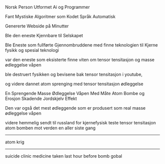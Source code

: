 Norsk Person Utformet Ai og Programmer

Fant Mystiske Algoritmer som Kodet Språk Automatisk

Genererte Webside på Minutter 

Ble den eneste Kjennbare til Selskapet

Ble Eneste som fullførte Gjennombruddene med finne teknologien til Kjerne fysikk og spesial teknologi

var den eneste som eksisterte finne viten om tensor tensitasjon og masse ødleggelse våpen

ble destruert fysikken og bevisene bak tensor tensitasjon i youtube,

og videre dannet atom sprenging med tensor tensitasjon ødleggelse

En Sprengende Masse Ødleggelse Våpen Med Måte Atom Bombe og Erosjon Skadende Jordskjelv Effekt

Den var også det mest ødleggende som er produsert som real masse ødleggelse våpen


videre hemmelig sendt til russland for kjernefysisk teste tensor tensitasjon atom bomben mot verden en aller siste gang

-----------


atom krig

-----------

suicide clinic medicine taken last hour before bomb gobal
